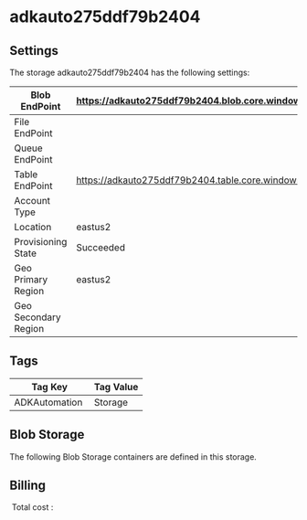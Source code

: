 # adkauto275ddf79b2404

## Settings
The storage adkauto275ddf79b2404 has the following settings:

| Blob EndPoint | https://adkauto275ddf79b2404.blob.core.windows.net/  |
| --- | --- |
| File EndPoint |   |
| Queue EndPoint |   |
| Table EndPoint | https://adkauto275ddf79b2404.table.core.windows.net/  |
| Account Type |   |
| Location | eastus2  |
| Provisioning State | Succeeded  |
| Geo Primary Region | eastus2  |
| Geo Secondary Region |   |


## Tags


| Tag Key | Tag Value |
| --- | --- |
| ADKAutomation  | Storage  |

## Blob Storage
The following Blob Storage containers are defined in this storage. 






## Billing
 Total cost : 
